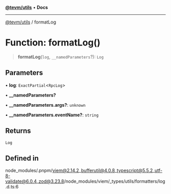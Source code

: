 [**@tevm/utils**](../README.md) • **Docs**

***

[@tevm/utils](../globals.md) / formatLog

# Function: formatLog()

> **formatLog**(`log`, `__namedParameters`?): `Log`

## Parameters

• **log**: `ExactPartial`\<`RpcLog`\>

• **\_\_namedParameters?**

• **\_\_namedParameters.args?**: `unknown`

• **\_\_namedParameters.eventName?**: `string`

## Returns

`Log`

## Defined in

node\_modules/.pnpm/viem@2.14.2\_bufferutil@4.0.8\_typescript@5.5.2\_utf-8-validate@6.0.4\_zod@3.23.8/node\_modules/viem/\_types/utils/formatters/log.d.ts:6
